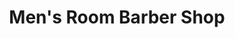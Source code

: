 ---
title: "Men's Room Barber Shop"
url: /port-jefferson/mens-room-barber-shop/
shop: hairdresser
---